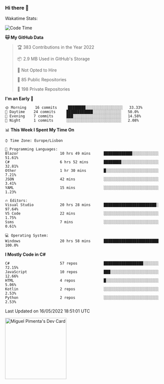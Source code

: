 ### Hi there 👋

<!--
**miguelpimenta/miguelpimenta** is a ✨ _special_ ✨ repository because its `README.md` (this file) appears on your GitHub profile.

Here are some ideas to get you started:

- 🔭 I’m currently working on ...
- 🌱 I’m currently learning ...
- 👯 I’m looking to collaborate on ...
- 🤔 I’m looking for help with ...
- 💬 Ask me about ...
- 📫 How to reach me: ...
- 😄 Pronouns: ...
- ⚡ Fun fact: ...
-->

Wakatime Stats:
<!--START_SECTION:waka-->
![Code Time](http://img.shields.io/badge/Code%20Time-0%20secs-blue)

**🐱 My GitHub Data** 

> 🏆 383 Contributions in the Year 2022
 > 
> 📦 2.9 MB Used in GitHub's Storage 
 > 
> 🚫 Not Opted to Hire
 > 
> 📜 85 Public Repositories 
 > 
> 🔑 198 Private Repositories  
 > 
**I'm an Early 🐤** 

```text
🌞 Morning    16 commits     ████████░░░░░░░░░░░░░░░░░   33.33% 
🌆 Daytime    24 commits     ████████████░░░░░░░░░░░░░   50.0% 
🌃 Evening    7 commits      ███░░░░░░░░░░░░░░░░░░░░░░   14.58% 
🌙 Night      1 commits      ░░░░░░░░░░░░░░░░░░░░░░░░░   2.08%

```


📊 **This Week I Spent My Time On** 

```text
⌚︎ Time Zone: Europe/Lisbon

💬 Programming Languages: 
Blazor                   10 hrs 49 mins      █████████████░░░░░░░░░░░░   51.61% 
C#                       6 hrs 52 mins       ████████░░░░░░░░░░░░░░░░░   32.81% 
Other                    1 hr 30 mins        █░░░░░░░░░░░░░░░░░░░░░░░░   7.21% 
JSON                     42 mins             ░░░░░░░░░░░░░░░░░░░░░░░░░   3.41% 
YAML                     15 mins             ░░░░░░░░░░░░░░░░░░░░░░░░░   1.23%

🔥 Editors: 
Visual Studio            20 hrs 28 mins      ████████████████████████░   97.64% 
VS Code                  22 mins             ░░░░░░░░░░░░░░░░░░░░░░░░░   1.75% 
Ssms                     7 mins              ░░░░░░░░░░░░░░░░░░░░░░░░░   0.61%

💻 Operating System: 
Windows                  20 hrs 58 mins      █████████████████████████   100.0%

```

**I Mostly Code in C#** 

```text
C#                       57 repos            ██████████████████░░░░░░░   72.15% 
JavaScript               10 repos            ███░░░░░░░░░░░░░░░░░░░░░░   12.66% 
HTML                     4 repos             █░░░░░░░░░░░░░░░░░░░░░░░░   5.06% 
Kotlin                   2 repos             ░░░░░░░░░░░░░░░░░░░░░░░░░   2.53% 
Python                   2 repos             ░░░░░░░░░░░░░░░░░░░░░░░░░   2.53%

```



 Last Updated on 16/05/2022 18:51:01 UTC
<!--END_SECTION:waka-->

<a href="https://app.daily.dev/MiguelPimenta"><img src="https://api.daily.dev/devcards/05b7ad917b6047f3b1368fb0fe084ad8.png?r=sx6" width="200" alt="Miguel Pimenta's Dev Card"/></a>
